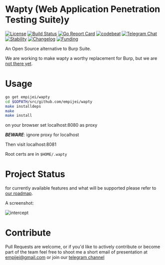 # Wapty (Web Application Penetration Testing Suite)y

[![License](https://img.shields.io/badge/license-GPLv3-blue.svg)](https://raw.githubusercontent.com/empijei/wapty/master/LICENSE)
[![Build Status](https://travis-ci.org/empijei/wapty.svg?branch=master)](https://travis-ci.org/empijei/wapty) 
[![Go Report Card](https://goreportcard.com/badge/github.com/empijei/wapty)](https://goreportcard.com/report/github.com/empijei/wapty)
[![codebeat](https://codebeat.co/badges/9a62559f-ebf7-4097-8023-c8745e73ace8)](https://codebeat.co/projects/github-com-empijei-wapty-master)
[![Telegram Chat](https://img.shields.io/badge/discuss-telegram-179cde.svg?maxAge=3600)](https://telegram.me/waptysuite)
[![Stability](https://img.shields.io/badge/stability-unstable-yellow.svg)](https://github.com/empijei/wapty/blob/master/ROADMAP.md)
[![Changelog](https://img.shields.io/github/release/empijei/wapty.svg?maxAge=2592000)](https://github.com/empijei/wapty/releases)
[![Funding](https://img.shields.io/badge/funding-hobby-lightgrey.svg)](https://github.com/empijei/wapty)

An Open Source alternative to Burp Suite.

We are working to make wapty a worthy replacement for Burp, but we are [not there yet](https://github.com/empijei/wapty/blob/master/ROADMAP.md).
# Usage
```sh
go get empijei/wapty
cd $GOPATH/src/github.com/empijei/wapty
make installdeps
make
make install
```

on your browser set localhost:8080 as proxy

**_BEWARE_**: ignore proxy for localhost

Then visit localhost:8081

Root certs are in `$HOME/.wapty`

# Project Status
for currently available features and what will be supported please refer to [our roadmap](https://github.com/empijei/wapty/blob/master/ROADMAP.md).

A screenshot:

![intercept](https://github.com/empijei/wapty/raw/master/documentation/screenshot.png)

# Contribute
Pull Requests are welcome, or if you'd like to actively contribute or become part of the team feel free to shoot me a short email of presentation at [empijei@gmail.com](mailto:empijei@gmail.com) or join our [telegram channel](https://telegram.me/waptysuite)
